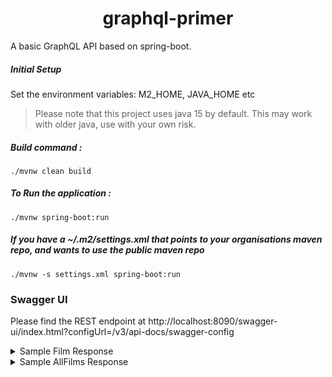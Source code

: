 <h1 align="center">
    graphql-primer
</h1>

A basic GraphQL API based on spring-boot.

##### Initial Setup
Set the environment variables: 
M2_HOME, JAVA_HOME etc

> Please note that this project uses java 15 by default. This may work with older java, use with your own risk.


##### Build command :
`./mvnw clean build`

##### To Run the application :
`./mvnw spring-boot:run`

##### If you have a ~/.m2/settings.xml that points to your organisations maven repo, and wants to use the public maven repo
`./mvnw -s settings.xml spring-boot:run`

### Swagger UI
Please find the REST endpoint at http://localhost:8090/swagger-ui/index.html?configUrl=/v3/api-docs/swagger-config

<details>
  <summary>
    Sample Film Response
  </summary>
    <a href="https://github.com/surajcm/graphql-primer/blob/main/dev/film_response.json">request.json</a>
</details>

<details>
  <summary>
    Sample AllFilms Response
  </summary>
    <a href="https://github.com/surajcm/graphql-primer/blob/main/dev/allFilms_response.json">response.json</a>
</details>



